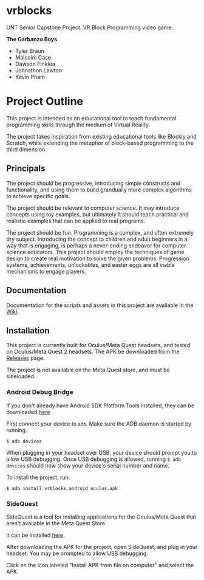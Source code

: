 # vrblocks
UNT Senior Capstone Project. VR Block Programming video game.

**The Garbanzo Boys**

- Tyler Braun
- Malcolm Case
- Dawson Finklea
- Johnathon Lawton
- Kevin Pham


# Project Outline

This project is intended as an educational tool to teach fundamental programming skills through the medium of Virtual Reality.

The project takes inspiration from existing educational tools like Blockly and Scratch, while extending the metaphor of block-based
programming to the third dimension.

## Principals

The project should be progressive, introducing simple constructs and functionality, and using them to build grandually more complex algorithms to achieve specific goals.

The project should be relevant to computer science. It may introduce concepts using toy examples, but ultimately it should
teach practical and realistic examples that can be applied to real programs.

The project should be fun. Programming is a complex, and often extremely dry subject. Introducing the concept to children and
adult beginners in a way that is engaging, is perhaps a never-ending endeavor for computer science educators. This project
should employ the techniques of game design to create real motivation to solve the given problems.
Progression systems, achievements, unlockables, and easter eggs are all viable mechanisms to engage players.

## Documentation

Documentation for the scripts and assets in this project are available in the [Wiki](https://github.com/reckoncrafter/vrblocks/wiki).

## Installation

This project is currently built for Oculus/Meta Quest headsets, and tested on Oculus/Meta Quest 2 headsets. The APK be downloaded from the [Releases](https://github.com/reckoncrafter/vrblocks/releases) page.

The project is not available on the Meta Quest store, and must be sideloaded.

### Android Debug Bridge

If you don't already have Android SDK Platform Tools installed, they can be downloaded [here](https://developer.android.com/tools/releases/platform-tools)

First connect your device to `adb`. Make sure the ADB daemon is started by running.
```
$ adb devices
```

When plugging in your headset over USB, your device should prompt you to allow USB debugging.
Once USB debugging is allowed, running `$ adb devices` should now show your device's serial number and name.

To install the project, run:
```
$ adb install vrblocks_android_oculus.apk
```
### SideQuest

SideQuest is a tool for installing applications for the Oculus/Meta Quest that aren't available in the Meta Quest Store.

It can be installed [here](https://sidequestvr.com/setup-howto).

After downloading the APK for the project, open SideQuest, and plug in your headset. You may be prompted to allow USB debugging.

Click on the icon labeled "Install APK from file on computer" and select the APK.

